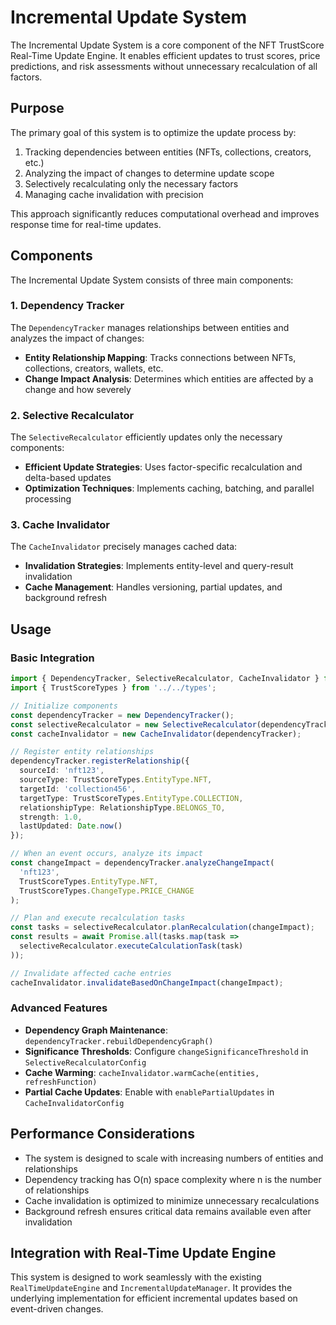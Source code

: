 # Incremental Update System

The Incremental Update System is a core component of the NFT TrustScore Real-Time Update Engine. It enables efficient updates to trust scores, price predictions, and risk assessments without unnecessary recalculation of all factors.

## Purpose

The primary goal of this system is to optimize the update process by:

1. Tracking dependencies between entities (NFTs, collections, creators, etc.)
2. Analyzing the impact of changes to determine update scope
3. Selectively recalculating only the necessary factors
4. Managing cache invalidation with precision

This approach significantly reduces computational overhead and improves response time for real-time updates.

## Components

The Incremental Update System consists of three main components:

### 1. Dependency Tracker

The `DependencyTracker` manages relationships between entities and analyzes the impact of changes:

- **Entity Relationship Mapping**: Tracks connections between NFTs, collections, creators, wallets, etc.
- **Change Impact Analysis**: Determines which entities are affected by a change and how severely

### 2. Selective Recalculator

The `SelectiveRecalculator` efficiently updates only the necessary components:

- **Efficient Update Strategies**: Uses factor-specific recalculation and delta-based updates
- **Optimization Techniques**: Implements caching, batching, and parallel processing

### 3. Cache Invalidator

The `CacheInvalidator` precisely manages cached data:

- **Invalidation Strategies**: Implements entity-level and query-result invalidation
- **Cache Management**: Handles versioning, partial updates, and background refresh

## Usage

### Basic Integration

```typescript
import { DependencyTracker, SelectiveRecalculator, CacheInvalidator } from './incremental';
import { TrustScoreTypes } from '../../types';

// Initialize components
const dependencyTracker = new DependencyTracker();
const selectiveRecalculator = new SelectiveRecalculator(dependencyTracker, factorCalculators);
const cacheInvalidator = new CacheInvalidator(dependencyTracker);

// Register entity relationships
dependencyTracker.registerRelationship({
  sourceId: 'nft123',
  sourceType: TrustScoreTypes.EntityType.NFT,
  targetId: 'collection456',
  targetType: TrustScoreTypes.EntityType.COLLECTION,
  relationshipType: RelationshipType.BELONGS_TO,
  strength: 1.0,
  lastUpdated: Date.now()
});

// When an event occurs, analyze its impact
const changeImpact = dependencyTracker.analyzeChangeImpact(
  'nft123',
  TrustScoreTypes.EntityType.NFT,
  TrustScoreTypes.ChangeType.PRICE_CHANGE
);

// Plan and execute recalculation tasks
const tasks = selectiveRecalculator.planRecalculation(changeImpact);
const results = await Promise.all(tasks.map(task => 
  selectiveRecalculator.executeCalculationTask(task)
));

// Invalidate affected cache entries
cacheInvalidator.invalidateBasedOnChangeImpact(changeImpact);
```

### Advanced Features

- **Dependency Graph Maintenance**: `dependencyTracker.rebuildDependencyGraph()`
- **Significance Thresholds**: Configure `changeSignificanceThreshold` in `SelectiveRecalculatorConfig`
- **Cache Warming**: `cacheInvalidator.warmCache(entities, refreshFunction)`
- **Partial Cache Updates**: Enable with `enablePartialUpdates` in `CacheInvalidatorConfig`

## Performance Considerations

- The system is designed to scale with increasing numbers of entities and relationships
- Dependency tracking has O(n) space complexity where n is the number of relationships
- Cache invalidation is optimized to minimize unnecessary recalculations
- Background refresh ensures critical data remains available even after invalidation

## Integration with Real-Time Update Engine

This system is designed to work seamlessly with the existing `RealTimeUpdateEngine` and `IncrementalUpdateManager`. It provides the underlying implementation for efficient incremental updates based on event-driven changes.